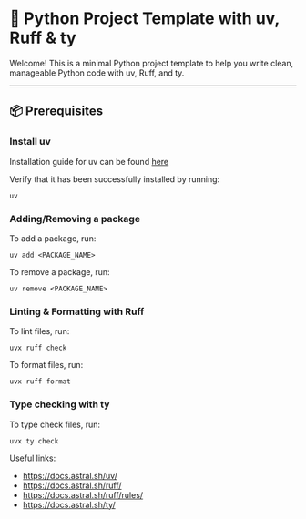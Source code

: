 # 🐍 Python Project Template with uv, Ruff & ty

Welcome! This is a minimal Python project template to help you write clean, manageable Python code with uv, Ruff, and ty.

---

## 📦 Prerequisites

### Install uv

Installation guide for uv can be found [here](https://docs.astral.sh/uv/getting-started/installation/)

Verify that it has been successfully installed by running:

```
uv
```

### Adding/Removing a package

To add a package, run:

```
uv add <PACKAGE_NAME>
```

To remove a package, run:

```
uv remove <PACKAGE_NAME>
```

### Linting & Formatting with Ruff

To lint files, run:

```
uvx ruff check
```

To format files, run:

```
uvx ruff format
```

### Type checking with ty

To type check files, run:

```
uvx ty check
```

Useful links:

- https://docs.astral.sh/uv/
- https://docs.astral.sh/ruff/
- https://docs.astral.sh/ruff/rules/
- https://docs.astral.sh/ty/

